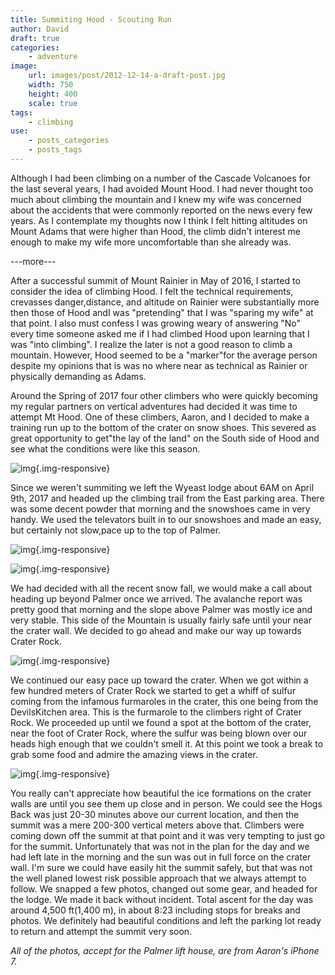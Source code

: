 ```yaml
---
title: Summiting Hood - Scouting Run
author: David
draft: true
categories:
    - adventure
image:
    url: images/post/2012-12-14-a-draft-post.jpg
    width: 750
    height: 400
    scale: true
tags:
    - climbing
use:
    - posts_categories
    - posts_tags
---
```

Although I had been climbing on a number of the Cascade Volcanoes for the last several years, I had avoided Mount Hood. I had never thought too much about climbing the mountain and I knew my wife was concerned about the accidents that were commonly reported on the news every few years. As I contemplate my thoughts now I think I felt hitting altitudes on Mount Adams that were higher than Hood, the climb didn't interest me enough to make my wife more uncomfortable than she already was.

---more---

After a successful summit of Mount Rainier in May of 2016, I started to consider the idea of climbing Hood. I felt the technical requirements, crevasses danger,distance, and altitude on Rainier were substantially more then those of Hood andI was "pretending" that I was "sparing my wife" at that point. I also must confess I was growing weary of answering "No" every time someone asked me if I had climbed Hood upon learning that I was "into climbing". I realize the later is not a good reason to climb a mountain. However, Hood seemed to be a "marker"for the average person despite my opinions that is was no where near as technical as Rainier or physically demanding as Adams.

Around the Spring of 2017 four other climbers who were quickly becoming my regular partners on vertical adventures had decided it was time to attempt Mt Hood. One of these climbers, Aaron, and I decided to make a training run up to the bottom of the crater on snow shoes. This severed as great opportunity to get"the lay of the land" on the South side of Hood and see what the conditions were like this season.

![img](/images/post/2017-12-15-mt-hood/hood-from-lot.JPG){.img-responsive}

Since we weren't summiting we left the Wyeast lodge about 6AM on April 9th, 2017 and headed up the climbing trail from the East parking area. There was some decent powder that morning and the snowshoes came in very handy. We used the televators built in to our snowshoes and made an easy, but certainly not slow,pace up to the top of Palmer.

![img](/images/post/2017-12-15-mt-hood/headed-up-trail.JPG){.img-responsive}

![img](/images/post/2017-12-15-mt-hood/david-on-trail.JPG){.img-responsive}


We had decided with all the recent snow fall, we would make a call about heading up beyond Palmer once we arrived. The avalanche report was pretty good that morning and the slope above Palmer was mostly ice and very stable. This side of the Mountain is usually fairly safe until your near the crater wall. We decided to go ahead and make our way up towards Crater Rock.

![img](/images/post/2017-12-15-mt-hood/illumination-saddle.JPG){.img-responsive}

We continued our easy pace up toward the crater. When we got within a few hundred meters of Crater Rock we started to get a whiff of sulfur coming from the infamous furmaroles in the crater, this one being from the DevilsKitchen area. This is the furmarole to the climbers right of Crater Rock. We proceeded up until we found a spot at the bottom of the crater, near the foot of Crater Rock, where the sulfur was being blown over our heads high enough that we couldn't smell it. At this point we took a break to grab some food and admire the amazing views in the crater.

![img](/images/post/2017-12-15-mt-hood/aaron-in-crater.JPG){.img-responsive}

You really can't appreciate how beautiful the ice formations on the crater walls are until you see them up close and in person. We could see the Hogs Back was just 20-30 minutes above our current location, and then the summit was a mere 200-300 vertical meters above that. Climbers were coming down off the summit at that point and it was very tempting to just go for the summit. Unfortunately that was not in the plan for the day and we had left late in the morning and the sun was out in full force on the crater wall. I'm sure we could have easily hit the summit safely, but that was not the well planed lowest risk possible approach that we always attempt to follow. We snapped a few photos, changed out some gear, and headed for the lodge. We made it back without incident. Total ascent for the day was around 4,500 ft(1,400 m), in about 8:23 including stops for breaks and photos. We definitely had beautiful conditions and left the parking lot ready to return and attempt the summit very soon.

*All of the photos, accept for the Palmer lift house, are from Aaron's iPhone 7.*